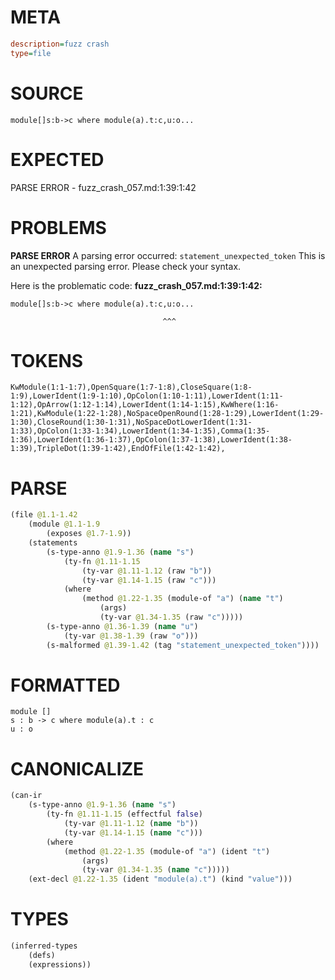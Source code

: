 # META
~~~ini
description=fuzz crash
type=file
~~~
# SOURCE
~~~roc
module[]s:b->c where module(a).t:c,u:o...
~~~
# EXPECTED
PARSE ERROR - fuzz_crash_057.md:1:39:1:42
# PROBLEMS
**PARSE ERROR**
A parsing error occurred: `statement_unexpected_token`
This is an unexpected parsing error. Please check your syntax.

Here is the problematic code:
**fuzz_crash_057.md:1:39:1:42:**
```roc
module[]s:b->c where module(a).t:c,u:o...
```
                                      ^^^


# TOKENS
~~~zig
KwModule(1:1-1:7),OpenSquare(1:7-1:8),CloseSquare(1:8-1:9),LowerIdent(1:9-1:10),OpColon(1:10-1:11),LowerIdent(1:11-1:12),OpArrow(1:12-1:14),LowerIdent(1:14-1:15),KwWhere(1:16-1:21),KwModule(1:22-1:28),NoSpaceOpenRound(1:28-1:29),LowerIdent(1:29-1:30),CloseRound(1:30-1:31),NoSpaceDotLowerIdent(1:31-1:33),OpColon(1:33-1:34),LowerIdent(1:34-1:35),Comma(1:35-1:36),LowerIdent(1:36-1:37),OpColon(1:37-1:38),LowerIdent(1:38-1:39),TripleDot(1:39-1:42),EndOfFile(1:42-1:42),
~~~
# PARSE
~~~clojure
(file @1.1-1.42
	(module @1.1-1.9
		(exposes @1.7-1.9))
	(statements
		(s-type-anno @1.9-1.36 (name "s")
			(ty-fn @1.11-1.15
				(ty-var @1.11-1.12 (raw "b"))
				(ty-var @1.14-1.15 (raw "c")))
			(where
				(method @1.22-1.35 (module-of "a") (name "t")
					(args)
					(ty-var @1.34-1.35 (raw "c")))))
		(s-type-anno @1.36-1.39 (name "u")
			(ty-var @1.38-1.39 (raw "o")))
		(s-malformed @1.39-1.42 (tag "statement_unexpected_token"))))
~~~
# FORMATTED
~~~roc
module []
s : b -> c where module(a).t : c
u : o

~~~
# CANONICALIZE
~~~clojure
(can-ir
	(s-type-anno @1.9-1.36 (name "s")
		(ty-fn @1.11-1.15 (effectful false)
			(ty-var @1.11-1.12 (name "b"))
			(ty-var @1.14-1.15 (name "c")))
		(where
			(method @1.22-1.35 (module-of "a") (ident "t")
				(args)
				(ty-var @1.34-1.35 (name "c")))))
	(ext-decl @1.22-1.35 (ident "module(a).t") (kind "value")))
~~~
# TYPES
~~~clojure
(inferred-types
	(defs)
	(expressions))
~~~
